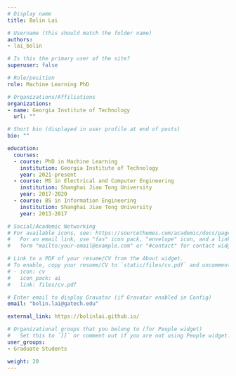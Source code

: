 ```yaml
---
# Display name
title: Bolin Lai

# Username (this should match the folder name)
authors:
- lai_bolin

# Is this the primary user of the site?
superuser: false

# Role/position
role: Machine Learning PhD

# Organizations/Affiliations
organizations:
- name: Georgia Institute of Technology
  url: ""

# Short bio (displayed in user profile at end of posts)
bio: ""

education:
  courses:
  - course: PhD in Machine Learning
    institution: Georgia Institute of Technology
    year: 2021-present
  - course: MS in Electrical and Computer Engineering
    institution: Shanghai Jiao Tong University
    year: 2017-2020
  - course: BS in Information Engineering
    institution: Shanghai Jiao Tong University
    year: 2013-2017

# Social/Academic Networking
# For available icons, see: https://sourcethemes.com/academic/docs/page-builder/#icons
#   For an email link, use "fas" icon pack, "envelope" icon, and a link in the
#   form "mailto:your-email@example.com" or "#contact" for contact widget.

# Link to a PDF of your resume/CV from the About widget.
# To enable, copy your resume/CV to `static/files/cv.pdf` and uncomment the lines below.
# - icon: cv
#   icon_pack: ai
#   link: files/cv.pdf

# Enter email to display Gravatar (if Gravatar enabled in Config)
email: "bolin.lai@gatech.edu"

external_link: https://bolinlai.github.io/

# Organizational groups that you belong to (for People widget)
#   Set this to `[]` or comment out if you are not using People widget.
user_groups:
- Graduate Students

weight: 20
---
```

